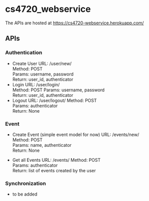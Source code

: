 # cs4720_webservice
The APIs are hosted at https://cs4720-webservice.herokuapp.com/

## APIs

### Authentication
- Create User
URL: /user/new/  
Method: POST  
Params: username, password  
Return: user_id, authenticator  
- Login
URL: /user/login/  
Method: POST
Params: username, password  
Return: user_id, authenticator  
- Logout
URL: /user/logout/
Method: POST  
Params: authenticator  
Return: None

### Event
- Create Event (simple event model for now)
URL: /events/new/  
Method: POST  
Params: name, authenticator  
Return: None  

- Get all Events
URL: /events/
Method: POST  
Params: authenticator  
Return: list of events created by the user  

### Synchronization
- to be added


